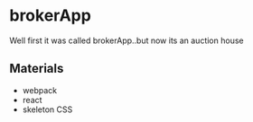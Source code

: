 # brokerApp

Well first it was called brokerApp..but now its an auction house

## Materials
- webpack
- react
- skeleton CSS
